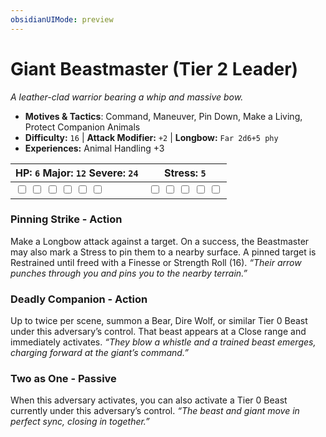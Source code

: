 ```yaml
---
obsidianUIMode: preview
---
```

# Giant Beastmaster (Tier 2 Leader)

*A leather-clad warrior bearing a whip and massive bow.*

- **Motives & Tactics**: Command, Maneuver, Pin Down, Make a Living, Protect Companion Animals
- **Difficulty:** `16` | **Attack Modifier:** `+2` | **Longbow:** `Far 2d6+5 phy`
- **Experiences:** Animal Handling +3

| HP: `6` Major: `12` Severe: `24` | Stress: `5` |
|--|--|
|  <input type="checkbox" unchecked id="ba470942"> <input type="checkbox" unchecked id="4a5e1ed0"> <input type="checkbox" unchecked id="4d06dd4d"> <input type="checkbox" unchecked id="1dcaac9d"> <input type="checkbox" unchecked id="82467478"> <input type="checkbox" unchecked id="bee5146b"> |  <input type="checkbox" unchecked id="23a69636"> <input type="checkbox" unchecked id="1ba7d7c8"> <input type="checkbox" unchecked id="a9c57661"> <input type="checkbox" unchecked id="a0c0e658"> <input type="checkbox" unchecked id="fc920172"> |

### Pinning Strike - Action

Make a Longbow attack against a target. On a success, the Beastmaster may also mark a Stress to pin them to a nearby surface. A pinned target is Restrained until freed with a Finesse or Strength Roll (16). *“Their arrow punches through you and pins you to the nearby terrain.”*

### Deadly Companion - Action

Up to twice per scene, summon a Bear, Dire Wolf, or similar Tier 0 Beast under this adversary’s control. That beast appears at a Close range and immediately activates. *“They blow a whistle and a trained beast emerges, charging forward at the giant’s command.”*

### Two as One - Passive

When this adversary activates, you can also activate a Tier 0 Beast currently under this adversary’s control. *“The beast and giant move in perfect sync, closing in together.”*



